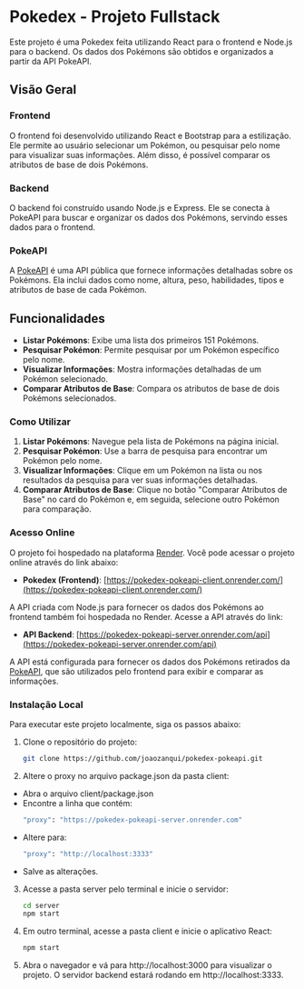 # Pokedex - Projeto Fullstack

Este projeto é uma Pokedex feita utilizando React para o frontend e Node.js para o backend. Os dados dos Pokémons são obtidos e organizados a partir da API PokeAPI.

## Visão Geral

### Frontend

O frontend foi desenvolvido utilizando React e Bootstrap para a estilização. Ele permite ao usuário selecionar um Pokémon, ou pesquisar pelo nome para visualizar suas informações. Além disso, é possível comparar os atributos de base de dois Pokémons.

### Backend

O backend foi construído usando Node.js e Express. Ele se conecta à PokeAPI para buscar e organizar os dados dos Pokémons, servindo esses dados para o frontend.

### PokeAPI

A [PokeAPI](https://pokeapi.co/) é uma API pública que fornece informações detalhadas sobre os Pokémons. Ela inclui dados como nome, altura, peso, habilidades, tipos e atributos de base de cada Pokémon.

## Funcionalidades

- **Listar Pokémons**: Exibe uma lista dos primeiros 151 Pokémons.
- **Pesquisar Pokémon**: Permite pesquisar por um Pokémon específico pelo nome.
- **Visualizar Informações**: Mostra informações detalhadas de um Pokémon selecionado.
- **Comparar Atributos de Base**: Compara os atributos de base de dois Pokémons selecionados.

### Como Utilizar

1. **Listar Pokémons**: Navegue pela lista de Pokémons na página inicial.
2. **Pesquisar Pokémon**: Use a barra de pesquisa para encontrar um Pokémon pelo nome.
3. **Visualizar Informações**: Clique em um Pokémon na lista ou nos resultados da pesquisa para ver suas informações detalhadas.
4. **Comparar Atributos de Base**: Clique no botão "Comparar Atributos de Base" no card do Pokémon e, em seguida, selecione outro Pokémon para comparação.

### Acesso Online

O projeto foi hospedado na plataforma [Render](https://render.com/). Você pode acessar o projeto online através do link abaixo:

- **Pokedex (Frontend)**: [https://pokedex-pokeapi-client.onrender.com/](https://pokedex-pokeapi-client.onrender.com/)

A API criada com Node.js para fornecer os dados dos Pokémons ao frontend também foi hospedada no Render. Acesse a API através do link:

- **API Backend**: [https://pokedex-pokeapi-server.onrender.com/api](https://pokedex-pokeapi-server.onrender.com/api)

A API está configurada para fornecer os dados dos Pokémons retirados da [PokeAPI](https://pokeapi.co/), que são utilizados pelo frontend para exibir e comparar as informações.

### Instalação Local

Para executar este projeto localmente, siga os passos abaixo:

1. Clone o repositório do projeto:
   ```bash
   git clone https://github.com/joaozanqui/pokedex-pokeapi.git

2. Altere o proxy no arquivo package.json da pasta client:

  - Abra o arquivo client/package.json
  - Encontre a linha que contém:
    ``` bash
    "proxy": "https://pokedex-pokeapi-server.onrender.com"
  - Altere para:
    ```bash
    "proxy": "http://localhost:3333"
  - Salve as alterações.
3. Acesse a pasta server pelo terminal e inicie o servidor:
    ```bash
    cd server
    npm start
4. Em outro terminal, acesse a pasta client e inicie o aplicativo React:
    ```bash
    npm start

5. Abra o navegador e vá para http://localhost:3000 para visualizar o projeto. O servidor backend estará rodando em http://localhost:3333.
